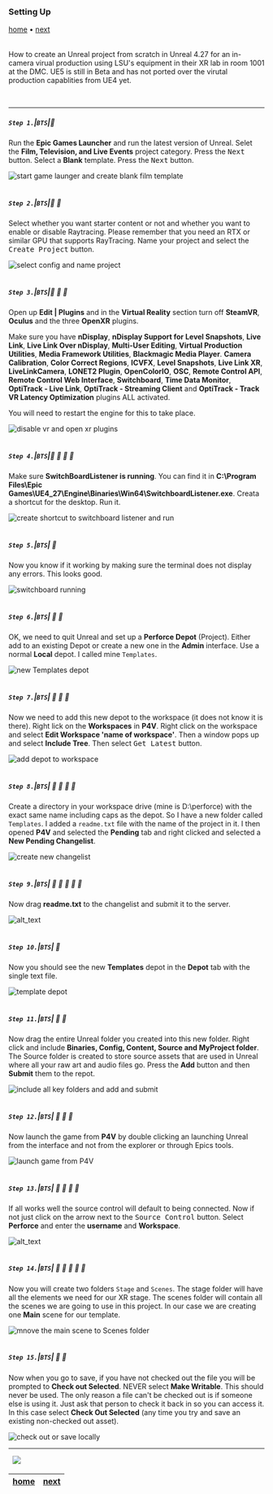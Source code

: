 <img src="https://via.placeholder.com/1000x4/45D7CA/45D7CA" alt="drawing" height="4px"/>

### Setting Up

[home](../README.md#user-content-gms2-background-tiles--sprites---table-of-contents) • [next](../ndisplay-config/README.md#user-content-ndisplay-config)</sub>

<img src="https://via.placeholder.com/1000x4/45D7CA/45D7CA" alt="drawing" height="4px"/>

How to create an Unreal project from scratch in Unreal 4.27 for an in-camera virual production using LSU's equipment in their XR lab in room 1001 at the DMC. UE5 is still in Beta and has not ported over the virutal production capablities from UE4 yet.

<br>

---


##### `Step 1.`\|`BTS`|:small_blue_diamond:

Run the **Epic Games Launcher** and run the latest version of Unreal. Selet the **Film, Television, and Live Events** project category.  Press the <kbd>Next</kbd> button. Select a **Blank** template. Press the <kbd>Next</kbd> button.

![start game launger and create blank film template](images/SelectNewProject.png)

<img src="https://via.placeholder.com/500x2/45D7CA/45D7CA" alt="drawing" height="2px" alt = ""/>

##### `Step 2.`\|`BTS`|:small_blue_diamond: :small_blue_diamond: 

Select whether you want starter content or not and whether you want to enable or disable Raytracing.  Please remember that you need an RTX or similar GPU that supports RayTracing. Name your project and select the <kbd>Create Project</kbd> button.

![select config and name project](images/nameProject.png)

<img src="https://via.placeholder.com/500x2/45D7CA/45D7CA" alt="drawing" height="2px" alt = ""/>

##### `Step 3.`\|`BTS`|:small_blue_diamond: :small_blue_diamond: :small_blue_diamond:

Open up **Edit | Plugins** and in the **Virtual Reality** section turn off **SteamVR**, **Oculus** and the three **OpenXR** plugins.  

Make sure you have **nDisplay**, **nDisplay Support for Level Snapshots**, **Live Link**, **Live Link Over nDisplay**, **Multi-User Editing**, **Virtual Production Utilities**, **Media Framework Utilities**, **Blackmagic Media Player**. **Camera Calibration**, **Color Correct Regions**, **ICVFX**, **Level Snapshots**, **Live Link XR**, **LiveLinkCamera**, **LONET2 Plugin**, **OpenColorIO**, **OSC**, **Remote Control API**, **Remote Control Web Interface**, **Switchboard**, **Time Data Monitor**, **OptiTrack - Live Link**, **OptiTrack - Streaming Client** and **OptiTrack - Track VR Latency Optimization**  plugins ALL activated.

You will need to restart the engine for this to take place.

![disable vr and open xr plugins](images/undoPlugins.png)

<img src="https://via.placeholder.com/500x2/45D7CA/45D7CA" alt="drawing" height="2px" alt = ""/>

##### `Step 4.`\|`BTS`|:small_blue_diamond: :small_blue_diamond: :small_blue_diamond: :small_blue_diamond:

Make sure **SwitchBoardListener is running**.  You can find it in **C:\Program Files\Epic Games\UE4_27\Engine\Binaries\Win64\SwitchboardListener.exe**.  Creata a shortcut for the desktop.  Run it.


![create shortcut to switchboard listener and run](images/shortCut.png)

<img src="https://via.placeholder.com/500x2/45D7CA/45D7CA" alt="drawing" height="2px" alt = ""/>

##### `Step 5.`\|`BTS`| :small_orange_diamond:

Now you know if it working by making sure the terminal does not display any errors.  This looks good.

![switchboard running](images/switchBoardRunning.PNG)

<img src="https://via.placeholder.com/500x2/45D7CA/45D7CA" alt="drawing" height="2px" alt = ""/>

##### `Step 6.`\|`BTS`| :small_orange_diamond: :small_blue_diamond:

OK, we need to quit Unreal and set up a **Perforce Depot** (Project).  Either add to an existing Depot or create a new one in the **Admin** interface.  Use a normal **Local** depot. I called mine `Templates`. 

![new Templates depot](images/createDepotP4.png)

<img src="https://via.placeholder.com/500x2/45D7CA/45D7CA" alt="drawing" height="2px" alt = ""/>

##### `Step 7.`\|`BTS`| :small_orange_diamond: :small_blue_diamond: :small_blue_diamond:

Now we need to add this new depot to the workspace (it does not know it is there). Right lick on the **Workspaces** in **P4V**. Right click on the workspace and select **Edit Workspace 'name of workspace'**. Then a window pops up and select **Include Tree**. Then select <kbd>Get Latest</kbd> button.

![add depot to workspace](images/SetDepotToWorkspace.png)


<img src="https://via.placeholder.com/500x2/45D7CA/45D7CA" alt="drawing" height="2px" alt = ""/>

##### `Step 8.`\|`BTS`| :small_orange_diamond: :small_blue_diamond: :small_blue_diamond: :small_blue_diamond:

Create a directory in your workspace drive (mine is D:\perforce) with the exact same name including caps as the depot.  So I have a new folder called `Templates`.  I added a `readme.txt` file with the name of the project in it. I then opened **P4V** and selected the **Pending** tab and right clicked and selected a **New Pending Changelist**.

![create new changelist](images/newChangelist.png)



<img src="https://via.placeholder.com/500x2/45D7CA/45D7CA" alt="drawing" height="2px" alt = ""/>

##### `Step 9.`\|`BTS`| :small_orange_diamond: :small_blue_diamond: :small_blue_diamond: :small_blue_diamond: :small_blue_diamond:

Now drag **readme.txt** to the changelist and submit it to the server. 

![alt_text](images/addToChangelist.png)


<img src="https://via.placeholder.com/500x2/45D7CA/45D7CA" alt="drawing" height="2px" alt = ""/>

##### `Step 10.`\|`BTS`| :large_blue_diamond:

 Now you should see the new **Templates** depot in the **Depot** tab with the single text file.

![template depot](images/templateDepot.png)


<img src="https://via.placeholder.com/500x2/45D7CA/45D7CA" alt="drawing" height="2px" alt = ""/>

##### `Step 11.`\|`BTS`| :large_blue_diamond: :small_blue_diamond: 

Now drag the entire Unreal folder you created into this new folder. Right click and include **Binaries, Config, Content, Source and MyProject folder**.  The Source folder is created to store source assets that are used in Unreal where all your raw art and audio files go.  Press the **Add** button and then **Submit** them to the repot.

![include all key folders and add and submit](images/addKeyFolders.png)

<img src="https://via.placeholder.com/500x2/45D7CA/45D7CA" alt="drawing" height="2px" alt = ""/>


##### `Step 12.`\|`BTS`| :large_blue_diamond: :small_blue_diamond: :small_blue_diamond: 

Now launch the game from **P4V** by double clicking an launching Unreal from the interface and not from the explorer or through Epics tools.

![launch game from P4V](images/runGameFromP4V.png)

<img src="https://via.placeholder.com/500x2/45D7CA/45D7CA" alt="drawing" height="2px" alt = ""/>

##### `Step 13.`\|`BTS`| :large_blue_diamond: :small_blue_diamond: :small_blue_diamond:  :small_blue_diamond: 

If all works well the source control will default to being connected.  Now if not just click on the arrow next to the <kbd>Source Control</kbd> button. Select **Perforce** and enter the **username** and **Workspace**.

![alt_text](images/SetUpSourceControl.png)

<img src="https://via.placeholder.com/500x2/45D7CA/45D7CA" alt="drawing" height="2px" alt = ""/>

##### `Step 14.`\|`BTS`| :large_blue_diamond: :small_blue_diamond: :small_blue_diamond: :small_blue_diamond:  :small_blue_diamond: 

Now you will create two folders `Stage` and `Scenes`.  The stage folder will have all the elements we need for our XR stage.  The scenes folder will contain all the scenes we are going to use in this project.  In our case we are creating one **Main** scene for our template.

![mnove the main scene to Scenes folder](images/moveMainScene.png)

<img src="https://via.placeholder.com/500x2/45D7CA/45D7CA" alt="drawing" height="2px" alt = ""/>

##### `Step 15.`\|`BTS`| :large_blue_diamond: :small_orange_diamond: 

Now when you go to save, if you have not checked out the file you will be prompted to 
**Check out Selected**. NEVER select **Make Writable**.  This should never be used.  The only reason a file can't be checked out is if someone else is using it.  Just ask that person to check it back in so you can access it. In this case select **Check Out Selected** (any time you try and save an existing non-checked out asset).

![check out or save locally](images/checkoutSelected.png)


___


<img src="https://via.placeholder.com/1000x4/dba81a/dba81a" alt="drawing" height="4px" alt = ""/>

<img src="https://via.placeholder.com/1000x100/45D7CA/000000/?text=Next Up - nDisplay Config">

<img src="https://via.placeholder.com/1000x4/dba81a/dba81a" alt="drawing" height="4px" alt = ""/>

| [home](../README.md#user-content-gms2-background-tiles--sprites---table-of-contents) | [next](../ndisplay-config/README.md#user-content-ndisplay-config)|
|---|---|
